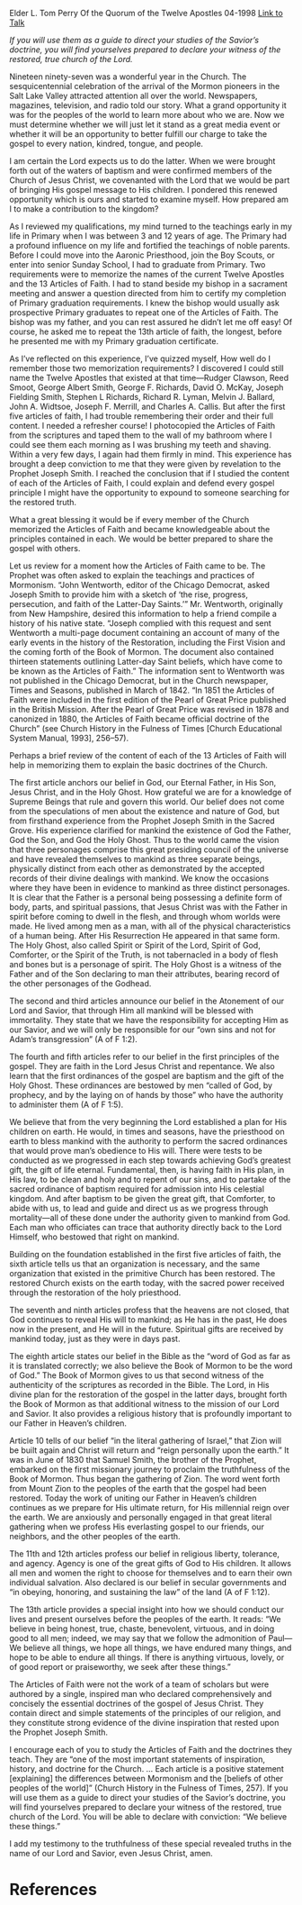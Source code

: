 Elder L. Tom Perry
Of the Quorum of the Twelve Apostles
04-1998
[Link to Talk](https://www.churchofjesuschrist.org/study/general-conference/1998/04/the-articles-of-faith?lang=eng)

_If you will use them as a guide to direct your studies of the Savior’s doctrine, you will find yourselves prepared to declare your witness of the restored, true church of the Lord._

Nineteen ninety-seven was a wonderful year in the Church. The sesquicentennial celebration of the arrival of the Mormon pioneers in the Salt Lake Valley attracted attention all over the world. Newspapers, magazines, television, and radio told our story. What a grand opportunity it was for the peoples of the world to learn more about who we are. Now we must determine whether we will just let it stand as a great media event or whether it will be an opportunity to better fulfill our charge to take the gospel to every nation, kindred, tongue, and people.

I am certain the Lord expects us to do the latter. When we were brought forth out of the waters of baptism and were confirmed members of the Church of Jesus Christ, we covenanted with the Lord that we would be part of bringing His gospel message to His children. I pondered this renewed opportunity which is ours and started to examine myself. How prepared am I to make a contribution to the kingdom?

As I reviewed my qualifications, my mind turned to the teachings early in my life in Primary when I was between 3 and 12 years of age. The Primary had a profound influence on my life and fortified the teachings of noble parents. Before I could move into the Aaronic Priesthood, join the Boy Scouts, or enter into senior Sunday School, I had to graduate from Primary. Two requirements were to memorize the names of the current Twelve Apostles and the 13 Articles of Faith. I had to stand beside my bishop in a sacrament meeting and answer a question directed from him to certify my completion of Primary graduation requirements. I knew the bishop would usually ask prospective Primary graduates to repeat one of the Articles of Faith. The bishop was my father, and you can rest assured he didn’t let me off easy! Of course, he asked me to repeat the 13th article of faith, the longest, before he presented me with my Primary graduation certificate.

As I’ve reflected on this experience, I’ve quizzed myself, How well do I remember those two memorization requirements? I discovered I could still name the Twelve Apostles that existed at that time—Rudger Clawson, Reed Smoot, George Albert Smith, George F. Richards, David O. McKay, Joseph Fielding Smith, Stephen L Richards, Richard R. Lyman, Melvin J. Ballard, John A. Widtsoe, Joseph F. Merrill, and Charles A. Callis. But after the first five articles of faith, I had trouble remembering their order and their full content. I needed a refresher course! I photocopied the Articles of Faith from the scriptures and taped them to the wall of my bathroom where I could see them each morning as I was brushing my teeth and shaving. Within a very few days, I again had them firmly in mind. This experience has brought a deep conviction to me that they were given by revelation to the Prophet Joseph Smith. I reached the conclusion that if I studied the content of each of the Articles of Faith, I could explain and defend every gospel principle I might have the opportunity to expound to someone searching for the restored truth.

What a great blessing it would be if every member of the Church memorized the Articles of Faith and became knowledgeable about the principles contained in each. We would be better prepared to share the gospel with others.

Let us review for a moment how the Articles of Faith came to be. The Prophet was often asked to explain the teachings and practices of Mormonism. “John Wentworth, editor of the Chicago Democrat, asked Joseph Smith to provide him with a sketch of ‘the rise, progress, persecution, and faith of the Latter-Day Saints.’” Mr. Wentworth, originally from New Hampshire, desired this information to help a friend compile a history of his native state. “Joseph complied with this request and sent Wentworth a multi-page document containing an account of many of the early events in the history of the Restoration, including the First Vision and the coming forth of the Book of Mormon. The document also contained thirteen statements outlining Latter-day Saint beliefs, which have come to be known as the Articles of Faith.” The information sent to Wentworth was not published in the Chicago Democrat, but in the Church newspaper, Times and Seasons, published in March of 1842. “In 1851 the Articles of Faith were included in the first edition of the Pearl of Great Price published in the British Mission. After the Pearl of Great Price was revised in 1878 and canonized in 1880, the Articles of Faith became official doctrine of the Church” (see Church History in the Fulness of Times [Church Educational System Manual, 1993], 256–57).

Perhaps a brief review of the content of each of the 13 Articles of Faith will help in memorizing them to explain the basic doctrines of the Church.

The first article anchors our belief in God, our Eternal Father, in His Son, Jesus Christ, and in the Holy Ghost. How grateful we are for a knowledge of Supreme Beings that rule and govern this world. Our belief does not come from the speculations of men about the existence and nature of God, but from firsthand experience from the Prophet Joseph Smith in the Sacred Grove. His experience clarified for mankind the existence of God the Father, God the Son, and God the Holy Ghost. Thus to the world came the vision that three personages comprise this great presiding council of the universe and have revealed themselves to mankind as three separate beings, physically distinct from each other as demonstrated by the accepted records of their divine dealings with mankind. We know the occasions where they have been in evidence to mankind as three distinct personages. It is clear that the Father is a personal being possessing a definite form of body, parts, and spiritual passions, that Jesus Christ was with the Father in spirit before coming to dwell in the flesh, and through whom worlds were made. He lived among men as a man, with all of the physical characteristics of a human being. After His Resurrection He appeared in that same form. The Holy Ghost, also called Spirit or Spirit of the Lord, Spirit of God, Comforter, or the Spirit of the Truth, is not tabernacled in a body of flesh and bones but is a personage of spirit. The Holy Ghost is a witness of the Father and of the Son declaring to man their attributes, bearing record of the other personages of the Godhead.

The second and third articles announce our belief in the Atonement of our Lord and Savior, that through Him all mankind will be blessed with immortality. They state that we have the responsibility for accepting Him as our Savior, and we will only be responsible for our “own sins and not for Adam’s transgression” (A of F 1:2).

The fourth and fifth articles refer to our belief in the first principles of the gospel. They are faith in the Lord Jesus Christ and repentance. We also learn that the first ordinances of the gospel are baptism and the gift of the Holy Ghost. These ordinances are bestowed by men “called of God, by prophecy, and by the laying on of hands by those” who have the authority to administer them (A of F 1:5).

We believe that from the very beginning the Lord established a plan for His children on earth. He would, in times and seasons, have the priesthood on earth to bless mankind with the authority to perform the sacred ordinances that would prove man’s obedience to His will. There were tests to be conducted as we progressed in each step towards achieving God’s greatest gift, the gift of life eternal. Fundamental, then, is having faith in His plan, in His law, to be clean and holy and to repent of our sins, and to partake of the sacred ordinance of baptism required for admission into His celestial kingdom. And after baptism to be given the great gift, that Comforter, to abide with us, to lead and guide and direct us as we progress through mortality—all of these done under the authority given to mankind from God. Each man who officiates can trace that authority directly back to the Lord Himself, who bestowed that right on mankind.

Building on the foundation established in the first five articles of faith, the sixth article tells us that an organization is necessary, and the same organization that existed in the primitive Church has been restored. The restored Church exists on the earth today, with the sacred power received through the restoration of the holy priesthood.

The seventh and ninth articles profess that the heavens are not closed, that God continues to reveal His will to mankind; as He has in the past, He does now in the present, and He will in the future. Spiritual gifts are received by mankind today, just as they were in days past.

The eighth article states our belief in the Bible as the “word of God as far as it is translated correctly; we also believe the Book of Mormon to be the word of God.” The Book of Mormon gives to us that second witness of the authenticity of the scriptures as recorded in the Bible. The Lord, in His divine plan for the restoration of the gospel in the latter days, brought forth the Book of Mormon as that additional witness to the mission of our Lord and Savior. It also provides a religious history that is profoundly important to our Father in Heaven’s children.

Article 10 tells of our belief “in the literal gathering of Israel,” that Zion will be built again and Christ will return and “reign personally upon the earth.” It was in June of 1830 that Samuel Smith, the brother of the Prophet, embarked on the first missionary journey to proclaim the truthfulness of the Book of Mormon. Thus began the gathering of Zion. The word went forth from Mount Zion to the peoples of the earth that the gospel had been restored. Today the work of uniting our Father in Heaven’s children continues as we prepare for His ultimate return, for His millennial reign over the earth. We are anxiously and personally engaged in that great literal gathering when we profess His everlasting gospel to our friends, our neighbors, and the other peoples of the earth.

The 11th and 12th articles profess our belief in religious liberty, tolerance, and agency. Agency is one of the great gifts of God to His children. It allows all men and women the right to choose for themselves and to earn their own individual salvation. Also declared is our belief in secular governments and “in obeying, honoring, and sustaining the law” of the land (A of F 1:12).

The 13th article provides a special insight into how we should conduct our lives and present ourselves before the peoples of the earth. It reads: “We believe in being honest, true, chaste, benevolent, virtuous, and in doing good to all men; indeed, we may say that we follow the admonition of Paul—We believe all things, we hope all things, we have endured many things, and hope to be able to endure all things. If there is anything virtuous, lovely, or of good report or praiseworthy, we seek after these things.”

The Articles of Faith were not the work of a team of scholars but were authored by a single, inspired man who declared comprehensively and concisely the essential doctrines of the gospel of Jesus Christ. They contain direct and simple statements of the principles of our religion, and they constitute strong evidence of the divine inspiration that rested upon the Prophet Joseph Smith.

I encourage each of you to study the Articles of Faith and the doctrines they teach. They are “one of the most important statements of inspiration, history, and doctrine for the Church. … Each article is a positive statement [explaining] the differences between Mormonism and the [beliefs of other peoples of the world]” (Church History in the Fulness of Times, 257). If you will use them as a guide to direct your studies of the Savior’s doctrine, you will find yourselves prepared to declare your witness of the restored, true church of the Lord. You will be able to declare with conviction: “We believe these things.”

I add my testimony to the truthfulness of these special revealed truths in the name of our Lord and Savior, even Jesus Christ, amen.

# References

